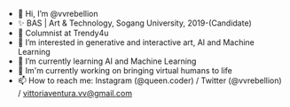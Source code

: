 - 👋 Hi, I’m @vvrebellion
- ✨ BAS | Art & Technology, Sogang University, 2019-(Candidate)
- 🙌 Columnist at Trendy4u
- 👀 I’m interested in generative and interactive art, AI and Machine Learning
- 🌱 I’m currently learning AI and Machine Learning
- 💞️ Im'm currently working on bringing virtual humans to life
- 📫 How to reach me: Instagram (@queen.coder) / Twitter (@vvrebellion) / vittoriaventura.vv@gmail.com
